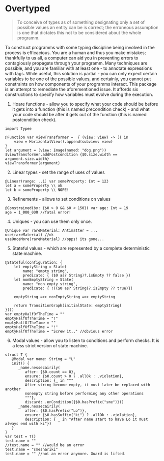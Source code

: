 # Overtyped
> To conceive of types as of something designating only a set of possible values an entity can be is correct;
> the erroneous assumption is one that dictates this not to be considered about the whole programm.


To construct programms with some typing discipline being involved in the process is efficacious. You are a human and thus you make mistakes; thankfully to us all, a computer can aid you in preventing errors to contagiously propagate through your programm. Many techniques are possible, and you are familiar with at least one - to annotate expressions with tags. While useful, this solution is partial - you can only expect certain variables to be one of the possible values, and certainly, you cannot put constraints on how components of your programms interact. This package is an attempt to remediate the aforementioned issue. It affords six constructions to specify how variables must evolve during the execution.

1. Hoare functions - allow you to specify what your code should be before it gets into a function (this is named precondition check) - and what your code should be after it gets out of the function (this is named postcondition check).
```
import Typee

@Function var viewTransformer =  { (view: View) -> () in
    view = HorizontalView().append(subview: view)
}
let argument = (view: Image(named: "dog.png"))
$viewTransformer.addPostcondition {$0.size.width == argument.size.width}
viewTransformer(argument)
```

2. Linear types - set the range of uses of values
```
@Linear(range: ..1) var someProperty: Int = 123
let a = someProperty \\ ok
let b = someProperty \\ NOPE!
```

3. Refinements - allows to set conditions on values
```
@Constrained(by: {$0 > 0 && $0 < 150}) var age: Int = 19
age = 1_000_000 //fatal error!
```

4. Uniques - you can use them only once.
```
@Unique var rareMaterial: Antimatter = ...
use(rareMaterial) //ok
useOnceMore(rareMaterial) //opps! its gone...
```

5. Stateful values - which are represented by a complete deterministic state machine.
```
@Stateful(configuration: {
    let emptyString = State(
        name: "empty string",
        predicate: { ($0 as? String)?.isEmpty ?? false })
    let nonEmptyString = State(
        name: "non empty string",
        predicate: { !(($0 as? String)?.isEmpty ?? true)})
        
    emptyString =>> nonEmptyString =>> emptyString
    
    return TransitionGraph(initialState: emptyString)
}())
var emptyHalfOfTheTime = ""
emptyHalfOfTheTime = "!"
emptyHalfOfTheTime = ""
emptyHalfOfTheTime = "!"
emptyHalfOfTheTime = "Screw it.." //obvious error
```

6. Modal values - allow you to listen to conditions and perform checks. It is a less strict version of state machine.
```
struct T {
   @Modal var name: String = "L"
   init() {
      _name.nessecairily(
         after: {$0.count == 0},
         ensure: {$0.count > 0 ? .allOk : .violation},
         description: {_ in """
         After string become empty, it must later be replaced with another
         nonempty string before performing any other operations
         """},
         discard: .onCondition({$0.hasPrefix("sme")}))
      _name.nessecairily(
         after: {$0.hasPrefix("Lo")},
         ensure: {$0.hasSuffix("ki") ? .allOk : .violation},
         description: { _ in "After name start to have Lo it must always end with ki"})
   }
}
var test = T()
test.name = ""
//test.name = "" //would be an error 
test.name = "smeshariki"
test.name = "" //not an error anymore. Guard is lifted.
```
